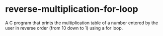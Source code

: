 # reverse-multiplication-for-loop
A C program that prints the multiplication table of a number entered by the user in reverse order (from 10 down to 1) using a for loop.
